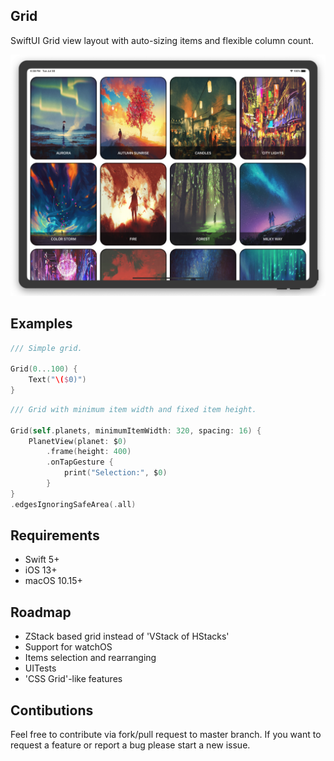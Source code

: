 ## Grid

SwiftUI Grid view layout with auto-sizing items and flexible column count.

<center>
<img src="Resources/preview.png"/>
</center>

## Examples

```swift
/// Simple grid.

Grid(0...100) {
    Text("\($0)")
}
```

```swift
/// Grid with minimum item width and fixed item height.

Grid(self.planets, minimumItemWidth: 320, spacing: 16) {
    PlanetView(planet: $0)
        .frame(height: 400)
        .onTapGesture {
            print("Selection:", $0)
        }
}
.edgesIgnoringSafeArea(.all)
```

## Requirements

- Swift 5+
- iOS 13+
- macOS 10.15+

## Roadmap
- ZStack based grid instead of 'VStack of HStacks'
- Support for watchOS
- Items selection and rearranging
- UITests
- 'CSS Grid'-like features

## Contibutions
Feel free to contribute via fork/pull request to master branch. If you want to request a feature or report a bug please start a new issue.
